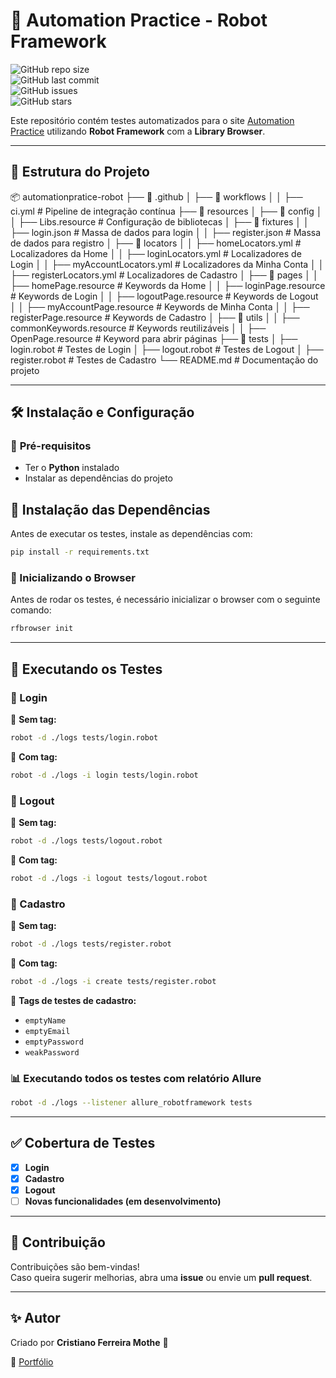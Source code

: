 # 🛒 Automation Practice - Robot Framework

![GitHub repo size](https://img.shields.io/github/repo-size/CristianoSFMothe/automationpratice-robot?style=for-the-badge)  
![GitHub last commit](https://img.shields.io/github/last-commit/CristianoSFMothe/automationpratice-robot?style=for-the-badge)  
![GitHub issues](https://img.shields.io/github/issues/CristianoSFMothe/automationpratice-robot?style=for-the-badge)  
![GitHub stars](https://img.shields.io/github/stars/CristianoSFMothe/automationpratice-robot?style=for-the-badge)

Este repositório contém testes automatizados para o site [Automation Practice](https://automationpratice.com.br/) utilizando **Robot Framework** com a **Library Browser**.

---

## 📂 Estrutura do Projeto

📦 automationpratice-robot
├── 📂 .github
│ ├── 📂 workflows
│ │ ├── ci.yml # Pipeline de integração contínua
├── 📂 resources
│ ├── 📂 config
│ │ ├── Libs.resource # Configuração de bibliotecas
│ ├── 📂 fixtures
│ │ ├── login.json # Massa de dados para login
│ │ ├── register.json # Massa de dados para registro
│ ├── 📂 locators
│ │ ├── homeLocators.yml # Localizadores da Home
│ │ ├── loginLocators.yml # Localizadores de Login
│ │ ├── myAccountLocators.yml # Localizadores da Minha Conta
│ │ ├── registerLocators.yml # Localizadores de Cadastro
│ ├── 📂 pages
│ │ ├── homePage.resource # Keywords da Home
│ │ ├── loginPage.resource # Keywords de Login
│ │ ├── logoutPage.resource # Keywords de Logout
│ │ ├── myAccountPage.resource # Keywords de Minha Conta
│ │ ├── registerPage.resource # Keywords de Cadastro
│ ├── 📂 utils
│ │ ├── commonKeywords.resource # Keywords reutilizáveis
│ │ ├── OpenPage.resource # Keyword para abrir páginas
├── 📂 tests
│ ├── login.robot # Testes de Login
│ ├── logout.robot # Testes de Logout
│ ├── register.robot # Testes de Cadastro
└── README.md # Documentação do projeto

---

## 🛠 Instalação e Configuração

### 📌 **Pré-requisitos**

- Ter o **Python** instalado
- Instalar as dependências do projeto

## 🔧 Instalação das Dependências

Antes de executar os testes, instale as dependências com:

```bash
pip install -r requirements.txt
```

### 🔹 Inicializando o Browser

Antes de rodar os testes, é necessário inicializar o browser com o seguinte comando:

```bash
rfbrowser init
```

---

## 🚀 Executando os Testes

### **📌 Login**

🔹 **Sem tag:**

```bash
robot -d ./logs tests/login.robot
```

🔹 **Com tag:**

```bash
robot -d ./logs -i login tests/login.robot
```

### **📌 Logout**

🔹 **Sem tag:**

```bash
robot -d ./logs tests/logout.robot
```

🔹 **Com tag:**

```bash
robot -d ./logs -i logout tests/logout.robot
```

### **📌 Cadastro**

🔹 **Sem tag:**

```bash
robot -d ./logs tests/register.robot
```

🔹 **Com tag:**

```bash
robot -d ./logs -i create tests/register.robot
```

📌 **Tags de testes de cadastro:**

- `emptyName`
- `emptyEmail`
- `emptyPassword`
- `weakPassword`

### **📊 Executando todos os testes com relatório Allure**

```bash
robot -d ./logs --listener allure_robotframework tests
```

---

## ✅ Cobertura de Testes

- [x] **Login**
- [x] **Cadastro**
- [x] **Logout**
- [ ] **Novas funcionalidades (em desenvolvimento)**

---

## 🤝 Contribuição

Contribuições são bem-vindas!  
Caso queira sugerir melhorias, abra uma **issue** ou envie um **pull request**.

---

## ✨ Autor

Criado por **Cristiano Ferreira Mothe** 🚀

🔗 [Portfólio](https://portfolio-qa-cristiano.vercel.app/)
